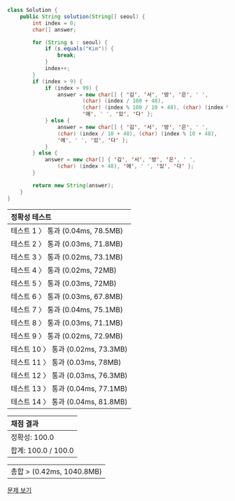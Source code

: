 ```java
class Solution {
    public String solution(String[] seoul) {
        int index = 0;
        char[] answer;

        for (String s : seoul) {
            if (s.equals("Kim")) {
                break;
            }
            index++;
        }
        if (index > 9) {
            if (index > 99) {
                answer = new char[] { '김', '서', '방', '은', ' ',
                        (char) (index / 100 + 48),
                        (char) (index % 100 / 10 + 48), (char) (index % 10 + 48),
                        '에', ' ', '있', '다' };
            } else {
                answer = new char[] { '김', '서', '방', '은', ' ',
                (char) (index / 10 + 48), (char) (index % 10 + 48),
                '에', ' ', '있', '다' };
            }
        } else {
            answer = new char[] { '김', '서', '방', '은', ' ',
                (char) (index + 48), '에', ' ', '있', '다' };
        }

        return new String(answer);
    }
}
```
 | 정확성 테스트 |
 |  :-  |
 | 테스트 1 〉 통과 (0.04ms, 78.5MB) |
 | 테스트 2 〉 통과 (0.03ms, 71.8MB) |
 | 테스트 3 〉 통과 (0.02ms, 73.1MB) |
 | 테스트 4 〉 통과 (0.02ms, 72MB) |
 | 테스트 5 〉 통과 (0.03ms, 72MB) |
 | 테스트 6 〉 통과 (0.03ms, 67.8MB) |
 | 테스트 7 〉 통과 (0.04ms, 75.1MB) |
 | 테스트 8 〉 통과 (0.03ms, 71.1MB) |
 | 테스트 9 〉 통과 (0.02ms, 72.9MB) |
 | 테스트 10 〉 통과 (0.02ms, 73.3MB) |
 | 테스트 11 〉 통과 (0.03ms, 78MB) |
 | 테스트 12 〉 통과 (0.03ms, 76.3MB) |
 | 테스트 13 〉 통과 (0.04ms, 77.1MB) |
 | 테스트 14 〉 통과 (0.04ms, 81.8MB) |

 | 채점 결과 |
 | :- |
 | 정확성: 100.0 |
 | 합계: 100.0 / 100.0 |

 ||
 | :- |
 | 총합 > (0.42ms, 1040.8MB) |

[문제 보기](https://programmers.co.kr/learn/courses/30/lessons/12919?language=java)